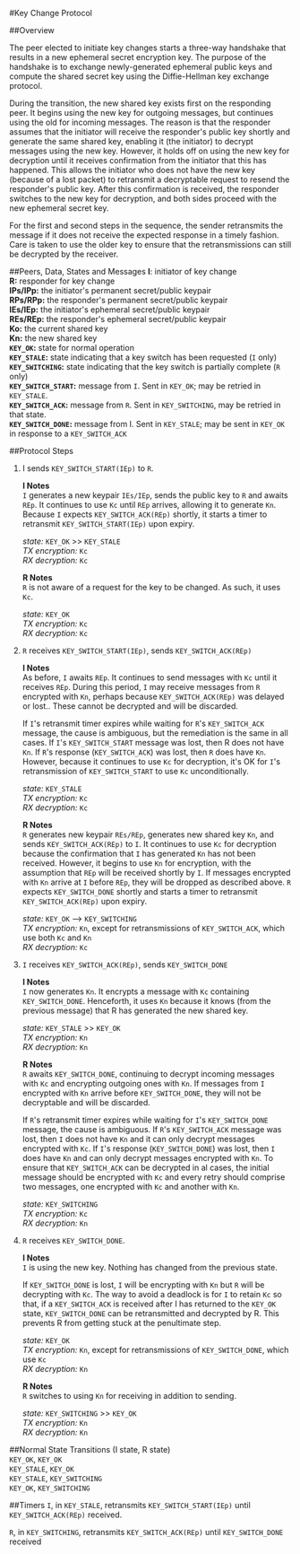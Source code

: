 #Key Change Protocol

##Overview

The peer elected to initiate key changes starts a three-way handshake
that results in a new ephemeral secret encryption key. The purpose of
the handshake is to exchange newly-generated ephemeral public keys and
compute the shared secret key using the Diffie-Hellman key exchange
protocol.

During the transition, the new shared key exists first on the
responding peer. It begins using the new key for outgoing messages,
but continues using the old for incoming messages. The reason is that
the responder assumes that the initiator will receive the responder's
public key shortly and generate the same shared key, enabling it (the
initiator) to decrypt messages using the new key. However, it holds
off on using the new key for decryption until it receives confirmation
from the initiator that this has happened. This allows the initiator
who does not have the new key (because of a lost packet) to retransmit
a decryptable request to resend the responder's public key. After this
confirmation is received, the responder switches to the new key for
decryption, and both sides proceed with the new ephemeral secret
key.

For the first and second steps in the sequence, the sender retransmits
the message if it does not receive the expected response in a timely
fashion. Care is taken to use the older key to ensure that the
retransmissions can still be decrypted by the receiver.


##Peers, Data, States and Messages
**I**: initiator of key change  
**R:** responder for key change  
**IPs/IPp:** the initiator's permanent secret/public keypair  
**RPs/RPp:** the responder's permanent secret/public keypair  
**IEs/IEp:** the initiator's ephemeral secret/public keypair  
**REs/REp:** the responder's ephemeral secret/public keypair  
**Ko:** the current shared key  
**Kn:** the new shared key  
**`KEY_OK`:** state for normal operation  
**`KEY_STALE`:** state indicating that a key switch has been requested (`I` only)  
**`KEY_SWITCHING`:** state indicating that the key switch is partially complete (`R` only)  
**`KEY_SWITCH_START`:** message from `I`. Sent in `KEY_OK`; may be retried in `KEY_STALE`.  
**`KEY_SWITCH_ACK`:**  message from `R`. Sent in `KEY_SWITCHING`, may be retried in that state.  
**`KEY_SWITCH_DONE`:** message from I. Sent in `KEY_STALE`; may be sent in `KEY_OK` in response to a `KEY_SWITCH_ACK`  


##Protocol Steps
 
1. I sends `KEY_SWITCH_START(IEp)` to `R`.
    
   **I Notes**  
   `I` generates a new keypair `IEs/IEp`, sends the public key to `R`
   and awaits `REp`. It continues to use `Kc` until `REp` arrives,
   allowing it to generate `Kn`. Because `I` expects
   `KEY_SWITCH_ACK(REp)` shortly, it starts a timer to retransmit
   `KEY_SWITCH_START(IEp)` upon expiry.
   
   *state:* `KEY_OK` >> `KEY_STALE`  
   *TX encryption:* `Kc`  
   *RX decryption:* `Kc`
   
   **R Notes**  
   `R` is not aware of a request for the key to be changed. As such, it
   uses `Kc`.
   
   *state:* `KEY_OK`  
   *TX encryption:* `Kc`  
   *RX decryption:* `Kc`

2. `R` receives `KEY_SWITCH_START(IEp)`, sends `KEY_SWITCH_ACK(REp)`

   **I Notes**  
   As before, `I` awaits `REp`. It continues to send messages with
   `Kc` until it receives `REp`. During this period, `I` may receive
   messages from `R` encrypted with `Kn`, perhaps because
   `KEY_SWITCH_ACK(REp)` was delayed or lost.. These cannot be
   decrypted and will be discarded.

	If `I`'s retransmit timer expires while waiting for
   `R`'s `KEY_SWITCH_ACK` message, the cause is ambiguous, but the
   remediation is the same in all cases. If `I`'s `KEY_SWITCH_START`
   message was lost, then R does not have `Kn`. If `R`'s response 
   (`KEY_SWITCH_ACK`) was lost, then `R` does have `Kn`. However,
   because it continues to use `Kc` for decryption, it's OK for `I`'s
   retransmission of `KEY_SWITCH_START` to use `Kc` unconditionally.

   *state:* `KEY_STALE`  
   *TX encryption:*  `Kc`  
   *RX decryption:* `Kc`

   **R Notes**  
   `R` generates new keypair `REs/REp`, generates new shared key `Kn`,
   and sends `KEY_SWITCH_ACK(REp)` to `I`. It continues to use `Kc`
   for decryption because the confirmation that `I` has generated `Kn`
   has not been received.  However, it begins to use `Kn` for
   encryption, with the assumption that `REp` will be received shortly
   by `I`. If messages encrypted with `Kn` arrive at `I` before `REp`,
   they will be dropped as described above. `R` expects
   `KEY_SWITCH_DONE` shortly and starts a timer to retransmit
   `KEY_SWITCH_ACK(REp)` upon expiry.

   *state:* `KEY_OK` --> `KEY_SWITCHING`  
   *TX encryption:* `Kn`, except for retransmissions of `KEY_SWITCH_ACK`, which use both `Kc` and `Kn`  
   *RX decryption:* `Kc`

3. `I` receives `KEY_SWITCH_ACK(REp)`, sends `KEY_SWITCH_DONE`

   **I Notes**  
   `I` now generates `Kn`. It encrypts a message with `Kc` containing
   `KEY_SWITCH_DONE`. Henceforth, it uses `Kn` because it knows (from
   the previous message) that R has generated the new shared key.
 
   *state:* `KEY_STALE` >> `KEY_OK`  
   *TX encryption:* `Kn`  
   *RX decryption:* `Kn`

   **R Notes**  
   `R` awaits `KEY_SWITCH_DONE`, continuing to decrypt incoming
   messages with `Kc` and encrypting outgoing ones with `Kn`. If
   messages from `I` encrypted with `Kn` arrive before
   `KEY_SWITCH_DONE`, they will not be decryptable and will be
   discarded.

    If `R`'s retransmit timer expires while waiting for
   `I`'s `KEY_SWITCH_DONE` message, the cause is ambiguous. If `R`'s
   `KEY_SWITCH_ACK` message was lost, then `I` does not have `Kn` and
   it can only decrypt messages encrypted with `Kc`. If `I`'s response
   (`KEY_SWITCH_DONE`) was lost, then `I` does have `Kn` and can only
   decrypt messages encrypted with `Kn`. To ensure that
   `KEY_SWITCH_ACK` can be decrypted in al cases, the initial message
   should be encrypted with `Kc` and every retry should comprise two
   messages, one encrypted with `Kc` and another with `Kn`.

   *state:* `KEY_SWITCHING`  
   *TX encryption:* `Kc`  
   *RX decryption:* `Kn`

4. `R` receives `KEY_SWITCH_DONE`.

   **I Notes**  
   `I` is using the new key. Nothing has changed from the previous state.

   If `KEY_SWITCH_DONE` is lost, `I` will be
   encrypting with `Kn` but `R` will be decrypting with `Kc`. The way
   to avoid a deadlock is for `I` to retain `Kc` so that, if a
   `KEY_SWITCH_ACK` is received after I has returned to the `KEY_OK`
   state, `KEY_SWITCH_DONE` can be retransmitted and decrypted by
   R. This prevents R from getting stuck at the penultimate step.
   
   *state:* `KEY_OK`  
   *TX encryption:* `Kn`, except for retransmissions of `KEY_SWITCH_DONE`, which use `Kc`  
   *RX decryption:* `Kn`

   **R Notes**  
   `R` switches to using `Kn` for receiving in addition to sending.
   
   *state:* `KEY_SWITCHING` >> `KEY_OK`  
   *TX encryption:* `Kn`  
   *RX decryption:* `Kn`

##Normal State Transitions
(I state, R state)  
`KEY_OK`, `KEY_OK`  
`KEY_STALE`, `KEY_OK`  
`KEY_STALE`, `KEY_SWITCHING`  
`KEY_OK`, `KEY_SWITCHING`  

##Timers
`I`, in `KEY_STALE`, retransmits `KEY_SWITCH_START(IEp)`
until `KEY_SWITCH_ACK(REp)` received.

`R`, in `KEY_SWITCHING`, retransmits `KEY_SWITCH_ACK(REp)` until
`KEY_SWITCH_DONE` received

